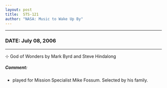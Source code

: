 ```yaml
---
layout: post
title:  STS-121
author: "NASA: Music to Wake Up By"
---
```


----
### DATE: July 08, 2006
----
⊹ God of Wonders by Mark Byrd and Steve Hindalong

##### Comment:
* played for Mission Specialist Mike Fossum. Selected by his family.
